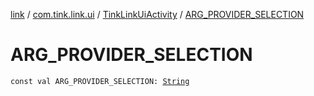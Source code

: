 [link](../../index.md) / [com.tink.link.ui](../index.md) / [TinkLinkUiActivity](index.md) / [ARG_PROVIDER_SELECTION](./-a-r-g_-p-r-o-v-i-d-e-r_-s-e-l-e-c-t-i-o-n.md)

# ARG_PROVIDER_SELECTION

`const val ARG_PROVIDER_SELECTION: `[`String`](https://kotlinlang.org/api/latest/jvm/stdlib/kotlin/-string/index.html)